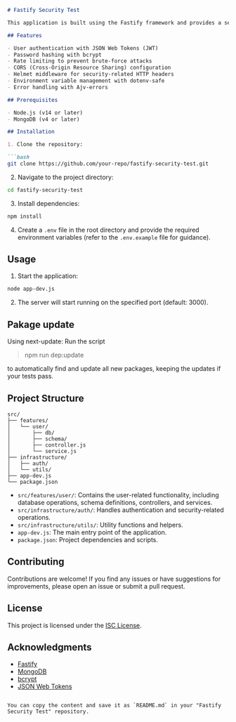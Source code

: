 ```markdown
# Fastify Security Test

This application is built using the Fastify framework and provides a secure login system with user authentication and storage in a MongoDB database. It incorporates various security measures and best practices to ensure a robust and secure application.

## Features

- User authentication with JSON Web Tokens (JWT)
- Password hashing with bcrypt
- Rate limiting to prevent brute-force attacks
- CORS (Cross-Origin Resource Sharing) configuration
- Helmet middleware for security-related HTTP headers
- Environment variable management with dotenv-safe
- Error handling with Ajv-errors

## Prerequisites

- Node.js (v14 or later)
- MongoDB (v4 or later)

## Installation

1. Clone the repository:

```bash
git clone https://github.com/your-repo/fastify-security-test.git
```

2. Navigate to the project directory:

```bash
cd fastify-security-test
```

3. Install dependencies:

```bash
npm install
```

4. Create a `.env` file in the root directory and provide the required environment variables (refer to the `.env.example` file for guidance).

## Usage

1. Start the application:

```bash
node app-dev.js
```

2. The server will start running on the specified port (default: 3000).

## Pakage update
Using next-update:
Run the script 
>npm run dep:update

 to automatically find and update all new packages, keeping the updates if your tests pass.

## Project Structure

```
src/
├── features/
│   └── user/
│       ├── db/
│       ├── schema/
│       ├── controller.js
│       └── service.js
├── infrastructure/
│   ├── auth/
│   └── utils/
├── app-dev.js
└── package.json
```

- `src/features/user/`: Contains the user-related functionality, including database operations, schema definitions, controllers, and services.
- `src/infrastructure/auth/`: Handles authentication and security-related operations.
- `src/infrastructure/utils/`: Utility functions and helpers.
- `app-dev.js`: The main entry point of the application.
- `package.json`: Project dependencies and scripts.

## Contributing

Contributions are welcome! If you find any issues or have suggestions for improvements, please open an issue or submit a pull request.

## License

This project is licensed under the [ISC License](LICENSE).

## Acknowledgments

- [Fastify](https://www.fastify.io/)
- [MongoDB](https://www.mongodb.com/)
- [bcrypt](https://github.com/kelektiv/node.bcrypt.js)
- [JSON Web Tokens](https://github.com/auth0/node-jsonwebtoken)
```

You can copy the content and save it as `README.md` in your "Fastify Security Test" repository.